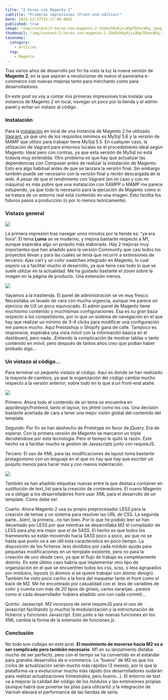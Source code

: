 ```yaml
---
title: "2 horas con Magento 2"
subtitle: "Primeras impresiones (Front-end edition)"
date: 2015-12-27T15:17:00.000Z
published: true
image: /img/content/2-horas-con-magento-2-1OddzhRy0jxiADpTDXecWVg.jpeg
thumbnail: /img/content/2-horas-con-magento-2-1OddzhRy0jxiADpTDXecWVg.jpeg
taxonomy:
  category:
    - Articles
  tag:
    - Magento
---
```


Tras varios años de desarrollo por fin ha visto la luz la nueva versión de **Magento 2**, en la que aspiran a revolucionar de nuevo el panorama e-commerce con nuevas mejoras tanto para merchants como para desarrolladores.

En este post os voy a contar mis primeras impresiones tras instalar una instancia de Magento 2 en local, navegar un poco por la tienda y el admin panel y echar un vistazo al código.

### Instalación

Para la [instalación](http://www.damianculotta.com.ar/2015/11/19/como-instalar-magento-2-en-todas-sus-variantes/) en local de una instancia de Magento 2 he utilizado [Vagrant](https://github.com/rgranadino/mage2_vagrant), ya que uno de los requisitos mínimos es MySql 5.6 y la versión de MAMP que utilizo para trabajar tiene MySql 5.5. En cualquier caso, la utilización de Vagrant para entornos locales es el procedimiento ideal según Magento. Ideal pero con contras, ya que esta versión de MySql no está todavía muy extendida. Otro problema es que hay que actualizar las dependencias con Composer antes de realizar la instalación de Magento. Esto era algo habitual antes de que se lanzara la versión final. Sin embargo también puede ser necesario con la versión final y recién descargada de la web. A pesar de que el rendimiento con Vagrant (en mi caso y con mi máquina) es más pobre que una instalación con XAMPP o MAMP me parece estupendo, ya que todo lo necesario para la ejecución de Magento como si se tratara de un entorno real está contenido en una imagen. Esto facilita los futuros pasos a producción (o por lo menos teóricamente).

### Vistazo general

![](/img/content/2-horas-con-magento-2-1sECwVqpJhY7cJnrrq.png)

La primera impresión tras navegar unos minutos por la tienda es: “ya era hora”. El tema **Luma** se ve moderno, y mejora bastante respecto a M1, aunque esperaba algo un poquito más elaborado. Hay 2 mejoras muy importantes que han añadido para la versión Community que casi todos los proyectos llevan y para las cuales se tenía que recurrir a extensiones de terceros: Ajax cart y un color swatches integrado en Magento, lo cual espero va a facilitar mucho el desarrollo, ya que tiene casi todo lo que se suele utilizar en la actualidad. Me ha gustado bastante el zoom sobre la imagen en la página de producto. Una extensión menos.

![](/img/content/2-horas-con-magento-2-1eQinGNk-wJYHhWHoZFBPjA.png)

Vayamos a la trastienda. El panel de administración se ve muy fresco. Necesitaba un lavado de cara con mucha urgencia, aunque me parece un ejercicio de UX un poco equivocado. El admin panel de Magento tiene muchísimo contenido y muchísimas configuraciones. Esa es su gran baza respecto a los competidores, por lo que un sistema de navegación en el que hay que realizar un mínimo de 3–4 clicks para modificar una configuración me parece mucho. Aquí Prestashop o Shopify gana de calle. Tampoco es responsive, esperaba una vista móvil con la información básica en el dashboard, pero nada…Entiendo la complicación de mostrar tablas o tanto contenido en móvil, pero después de tantos años creo que podían haber probado algo…

### Un vistazo al código…

Para terminar un pequeño vistazo al código. Aquí es donde se han realizado la mayoría de cambios, ya que la organización del código cambia mucho respecto a la versión anterior, sobre todo en lo que a un front-end atañe.

![](/img/content/2-horas-con-magento-2-1kgBR041uNSE-Qeku-JEWCg.png)

Primero: Ahora todo el contenido de un tema se encuentra en app/design/frontend, tanto el layout, los phtml como los css. Una decisión bastante acertada de cara a tener una mejor visión global del contenido del template.

Segundo: Por fin se han deshecho de Prototype en favor de jQuery. Era de esperar. Con la primera versión de Magento se marcaron un triple decidiéndose por esta tecnología. Pero el tiempo le quitó la razón. Este hecho va a facilitar mucho la gestión de Javascripts junto con requireJS.

Tercero: El uso de XML para las modificaciones de layout toma bastante protagonismo con un lenguaje en el que no hay que hay que escribir un poquito menos para hacer más y con menos indentación.

![](/img/content/2-horas-con-magento-2-16nniD_o5vYXi7n3jUvgfsw.png)

También se han añadido etiquetas nuevas entre la que destaca container en sustitución de text_list para la creación de contenedores. El nuevo Magento va a obligar a los desarrolladores front usar XML para el desarrollo de un template. Como debe ser.

Cuarto: Ahora Magento 2 usa su propio preprocesador LESS para la creación de temas y un sistema para resolver las URL de CSS. La segunda parte…bien!, la primera…no tan bien. Por lo que he podido leer se han decantado por LESS por que mientras se desarrollaba M2 el compilador de LESS para php era mejor que el de SASS. El hecho es que todos los frameworks se están moviendo hacia SASS poco a poco, así que no se hasta que punto va a ser útil esta característica en poco tiempo. La disposición de los ficheros .less divididos por cada módulo ayuda para pequeñas modificaciones en un template existente, pero no para la creación de uno desde cero, ya que el flujo de trabajo es completamente distinto. En este último caso habría que implementar otro tipo de organización en el que se encuentren todos los css, scss, o less agrupados por módulos, layouts (o átomos si se quiere trabajar con atomic design). También he visto poco cariño a la hora del maquetar tanto el front como el back de M2. Me he encontrado por casualidad con el .less de variables de color y cuenta con más de 20 tipos de grises, varios naranjas…parece como si cada desarrollador hubiera añadido uno con cada commit…

Quinto: Javascript. M2 incorpora de serie requireJS para el uso de javascript facilitando (y mucho) la modularización y la estructuración de ficheros y funciones Javascript. Esto junto a las nuevas funciones en los XML cambia la forma de la extensión de funciones js.

### Conclusión

No todo son collejas en este post. **El movimiento de moverse hacia M2 va a ser complicado pero también necesario**. M1 en su lanzamiento distaba mucho de ser perfecto, pero con el tiempo se ha convertido en el estándar para grandes desarrollos de e-commerce. Lo “bueno” de M2 es que los ciclos de actualización serán mucho más rápidos (3 meses), por lo que la plataforma va a evolucionar mucho más rápido (los desarrolladores sudarán para realizar actualizaciones trimestrales, pero bueno…). El entorno de test va a mejorar la calidad del código de los módulos y las extensiones propias (aunque habrá que ponerse las pilas para utilizarlo) y la integración de Varnish elevará el performance de las tiendas de serie.

